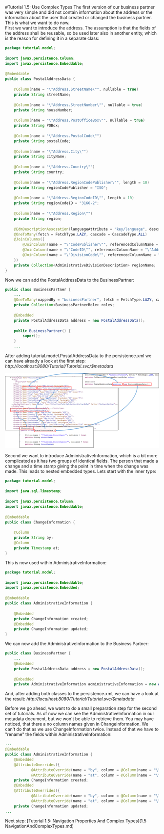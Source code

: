 #Tutorial 1.5: Use Complex Types
The first version of our business partner was very simple and did not contain information about the address or the information about the user that created or changed the business partner. This is what we want to do now.   
First we want to introduce the address. The assumption is that the fields of the address shall be reusable, so be used later also in another entity, which is the reason for defining it in a separate class:
```Java
package tutorial.model;

import javax.persistence.Column;
import javax.persistence.Embeddable;

@Embeddable
public class PostalAddressData {
    
    @Column(name = "\"Address.StreetName\"", nullable = true)
    private String streetName;
    
    @Column(name = "\"Address.StreetNumber\"", nullable = true)
    private String houseNumber;
    
    @Column(name = "\"Address.PostOfficeBox\"", nullable = true)
    private String POBox;
    
    @Column(name = "\"Address.PostalCode\"")
    private String postalCode;
    
    @Column(name = "\"Address.City\"")
    private String cityName;
    
    @Column(name = "\"Address.Country\"")
    private String country;
    
    @Column(name = "\"Address.RegionCodePublisher\"", length = 10)
    private String regionCodePublisher = "ISO";
    
    @Column(name = "\"Address.RegionCodeID\"", length = 10)
    private String regionCodeID = "3166-2";
    
    @Column(name = "\"Address.Region\"")
    private String region;
    
    @EdmDescriptionAssozation(languageAttribute = "key/language", descriptionAttribute = "name")
    @OneToMany(fetch = FetchType.LAZY, cascade = CascadeType.ALL)
    @JoinColumns({
        @JoinColumn(name = "\"CodePublisher\"", referencedColumnName = "\"Address.RegionCodePublisher\""),
        @JoinColumn(name = "\"CodeID\"", referencedColumnName = "\"Address.RegionCodeID\""),
        @JoinColumn(name = "\"DivisionCode\"", referencedColumnName = "\"Address.Region\"")
    })
    private Collection<AdministrativeDivisionDescription> regionName;    
}
```
Now we can add the PostalAddressData to the BusinessPartner:  
```Java
public class BusinessPartner {
    ...
    @OneToMany(mappedBy = "businessPartner", fetch = FetchType.LAZY, cascade = CascadeType.REMOVE)
    private Collection<BusinessPartnerRole> roles;
    
    @Embedded
    private PostalAddressData address = new PostalAddressData();
    
    public BusinessPartner() {
        super();
    }
    ...
```
After adding tutorial.model.PostalAddressData to the persistence.xml we can have already a look at the first step: _http://localhost:8080/Tutorial/Tutorial.svc/$metadata_	

![JPA - OData Mapping](Metadata/Mapping4.png)  

Second we want to introduce AdministrativeInformation, which is a bit more complicated as it has two groups of identical fields. The person that made a change and a time stamp giving the point in time when the change was made. This leads to nested embedded types. Lets start with the inner type:  
```Java
package tutorial.model;

import java.sql.Timestamp;

import javax.persistence.Column;
import javax.persistence.Embeddable;

@Embeddable
public class ChangeInformation {

    @Column
    private String by;
    @Column
    private Timestamp at;
}
```
This is now used within AdministrativeInformation:
```Java
package tutorial.model;

import javax.persistence.Embeddable;
import javax.persistence.Embedded;

@Embeddable
public class AdministrativeInformation {

    @Embedded
    private ChangeInformation created;
    @Embedded
    private ChangeInformation updated;
}
```
We can now add the AdministrativeInformation to the Business Partner:
```Java
public class BusinessPartner {
    ...
    @Embedded
    private PostalAddressData address = new PostalAddressData();
    
    @Embedded
    private AdministrativeInformation administrativeInformation = new AdministrativeInformation();  
```
And, after adding both classes to the persistence.xml, we can have a look at the result: _http://localhost:8080/Tutorial/Tutorial.svc/$metadata_	

Before we go ahead, we want to do a small preparation step for the second set of tutorials. As of now we can see the AdministrativeInformation in our metadata document, 
but we won't be able to retrieve them. You may have noticed, that there a no column names given in ChangeInformation. We can't do that as we use ChangeInformation twice.
Instead of that we have to "rename" the fields within AdministrativeInformation:
```Java
...
@Embeddable
public class AdministrativeInformation {
	@Embedded
	@AttributeOverrides({ 
			@AttributeOverride(name = "by", column = @Column(name = "\"CreatedBy\"")),
			@AttributeOverride(name = "at", column = @Column(name = "\"CreatedAt\"")) })
	private ChangeInformation created;
	@Embedded
	@AttributeOverrides({ 
			@AttributeOverride(name = "by", column = @Column(name = "\"UpdatedBy\"")),
			@AttributeOverride(name = "at", column = @Column(name = "\"UpdatedAt\"")) })
	private ChangeInformation updated;
...
```


Next step: [Tutorial 1.5: Navigation Properties And Complex Types](1.5 NavigationAndComplexTypes.md)